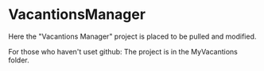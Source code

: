 # VacantionsManager
Here the "Vacantions Manager" project is placed to be pulled and modified.

For those who haven't uset github:
The project is in the MyVacantions folder.
